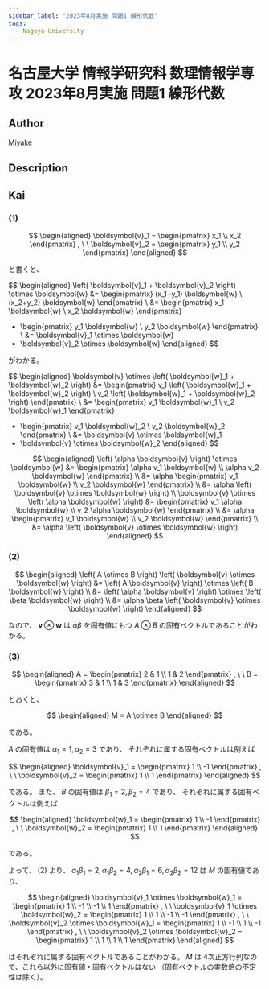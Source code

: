 ```yaml
---
sidebar_label: "2023年8月実施 問題1 線形代数"
tags:
  - Nagoya-University
---
```

# 名古屋大学 情報学研究科 数理情報学専攻 2023年8月実施 問題1 線形代数

## **Author**
[Miyake](https://miyake.github.io/exams/index.html)

## **Description**

## **Kai**
### (1)

$$
\begin{aligned}
\boldsymbol{v}_1 = \begin{pmatrix} x_1 \\ x_2 \end{pmatrix}
, \ \ 
\boldsymbol{v}_2 = \begin{pmatrix} y_1 \\ y_2 \end{pmatrix}
\end{aligned}
$$

と書くと、

$$
\begin{aligned}
\left( \boldsymbol{v}_1 + \boldsymbol{v}_2 \right) \otimes \boldsymbol{w}
&= \begin{pmatrix}
(x_1+y_1) \boldsymbol{w} \\ (x_2+y_2) \boldsymbol{w}
\end{pmatrix}
\\
&= \begin{pmatrix} x_1 \boldsymbol{w} \\ x_2 \boldsymbol{w} \end{pmatrix}
+  \begin{pmatrix} y_1 \boldsymbol{w} \\ y_2 \boldsymbol{w} \end{pmatrix}
\\
&= \boldsymbol{v}_1 \otimes \boldsymbol{w}
+  \boldsymbol{v}_2 \otimes \boldsymbol{w}
\end{aligned}
$$

がわかる。


$$
\begin{aligned}
\boldsymbol{v} \otimes \left( \boldsymbol{w}_1 + \boldsymbol{w}_2 \right)
&= \begin{pmatrix}
v_1 \left( \boldsymbol{w}_1 + \boldsymbol{w}_2 \right) \\
v_2 \left( \boldsymbol{w}_1 + \boldsymbol{w}_2 \right)
\end{pmatrix}
\\
&= \begin{pmatrix} v_1 \boldsymbol{w}_1 \\ v_2 \boldsymbol{w}_1 \end{pmatrix}
+  \begin{pmatrix} v_1 \boldsymbol{w}_2 \\ v_2 \boldsymbol{w}_2 \end{pmatrix}
\\
&= \boldsymbol{v} \otimes \boldsymbol{w}_1
+  \boldsymbol{v} \otimes \boldsymbol{w}_2
\end{aligned}
$$

$$
\begin{aligned}
\left( \alpha \boldsymbol{v} \right) \otimes \boldsymbol{w}
&= \begin{pmatrix}
\alpha v_1 \boldsymbol{w} \\ \alpha v_2 \boldsymbol{w}
\end{pmatrix}
\\
&= \alpha
\begin{pmatrix} v_1 \boldsymbol{w} \\ v_2 \boldsymbol{w} \end{pmatrix}
\\
&= \alpha \left( \boldsymbol{v} \otimes \boldsymbol{w} \right)
\\
\boldsymbol{v} \otimes \left( \alpha \boldsymbol{w} \right)
&= \begin{pmatrix}
v_1 \alpha \boldsymbol{w} \\ v_2 \alpha \boldsymbol{w}
\end{pmatrix}
\\
&= \alpha
\begin{pmatrix} v_1 \boldsymbol{w} \\ v_2 \boldsymbol{w} \end{pmatrix}
\\
&= \alpha \left( \boldsymbol{v} \otimes \boldsymbol{w} \right)
\end{aligned}
$$

### (2)

$$
\begin{aligned}
\left( A \otimes B \right)
\left( \boldsymbol{v} \otimes \boldsymbol{w} \right)
&= \left( A \boldsymbol{v} \right) \otimes \left( B \boldsymbol{w} \right) 
\\
&= \left( \alpha \boldsymbol{v} \right) \otimes \left( \beta \boldsymbol{w} \right) 
\\
&= \alpha \beta \left( \boldsymbol{v} \otimes \boldsymbol{w} \right) 
\end{aligned}
$$

なので、 $\boldsymbol{v} \otimes \boldsymbol{w}$ は
$\alpha \beta$ を固有値にもつ
$A \otimes B$ の固有ベクトルであることがわかる。

### (3)

$$
\begin{aligned}
A = \begin{pmatrix} 2 & 1 \\ 1 & 2 \end{pmatrix}
, \ \ 
B = \begin{pmatrix} 3 & 1 \\ 1 & 3 \end{pmatrix}
\end{aligned}
$$

とおくと、

$$
\begin{aligned}
M = A \otimes B
\end{aligned}
$$

である。

$A$ の固有値は $\alpha_1 = 1, \alpha_2 = 3$ であり、
それぞれに属する固有ベクトルは例えば

$$
\begin{aligned}
\boldsymbol{v}_1 = \begin{pmatrix} 1 \\ -1 \end{pmatrix}
, \ \ 
\boldsymbol{v}_2 = \begin{pmatrix} 1 \\ 1 \end{pmatrix}
\end{aligned}
$$

である。
また、
$B$ の固有値は $\beta_1 = 2, \beta_2 = 4$ であり、
それぞれに属する固有ベクトルは例えば

$$
\begin{aligned}
\boldsymbol{w}_1 = \begin{pmatrix} 1 \\ -1 \end{pmatrix}
, \ \ 
\boldsymbol{w}_2 = \begin{pmatrix} 1 \\ 1 \end{pmatrix}
\end{aligned}
$$

である。

よって、 (2) より、
$\alpha_1 \beta_1 = 2, \alpha_1 \beta_2 = 4, \alpha_2 \beta_1 = 6, \alpha_2 \beta_2 = 12$
は $M$ の固有値であり、

$$
\begin{aligned}
\boldsymbol{v}_1 \otimes \boldsymbol{w}_1
= \begin{pmatrix} 1 \\ -1 \\ -1 \\ 1 \end{pmatrix}
, \ \ 
\boldsymbol{v}_1 \otimes \boldsymbol{w}_2
= \begin{pmatrix} 1 \\ 1 \\ -1 \\ -1 \end{pmatrix}
, \ \ 
\boldsymbol{v}_2 \otimes \boldsymbol{w}_1
= \begin{pmatrix} 1 \\ -1 \\ 1 \\ -1 \end{pmatrix}
, \ \ 
\boldsymbol{v}_2 \otimes \boldsymbol{w}_2
= \begin{pmatrix} 1 \\ 1 \\ 1 \\ 1 \end{pmatrix}
\end{aligned}
$$

はそれぞれに属する固有ベクトルであることがわかる。
$M$ は 4次正方行列なので、これら以外に固有値・固有ベクトルはない
（固有ベクトルの実数倍の不定性は除く）。